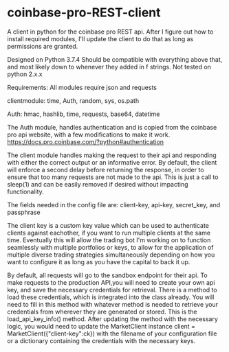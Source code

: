 # coinbase-pro-REST-client
A client in python for the coinbase pro REST api.
After I figure out how to install required modules, I'll update the client to do that as long as permissions are granted.

Designed on Python 3.7.4
Should be compatible with everything above that, and most likely down to whenever they added in f strings.
Not tested on python 2.x.x

Requirements:
All modules require json and requests

clientmodule:
time, Auth, random, sys, os.path

Auth:
hmac, hashlib, time, requests, base64, datetime

The Auth module, handles authentication and is copied from the coinbase pro api website, with a few modifications to make it work.
https://docs.pro.coinbase.com/?python#authentication

The client module handles making the request to their api and responding with either the correct output or an informative error.
By default, the client will enforce a second delay before returning the response, in order to ensure that too many requests are not made to the api.
This is just a call to sleep(1) and can be easily removed if desired without impacting functionality.

The fields needed in the config file are:
client-key, api-key, secret_key, and passphrase

The client key is a custom key value which can be used to authenticate clients against eachother, if you want to run multiple clients at the same time.
Eventually this will allow the trading bot I'm working on to function seamlessly with multiple portfolios or keys, to allow for the application of multiple diverse trading strategies simultaneously depending on how you want to configure it as long as you have the capital to back it up.

By default, all requests will go to the sandbox endpoint for their api.
To make requests to the production API,you will need to create your own api key, and save the necessary credentials for retrieval.
There is a method to load these credentials, which is integrated into the class already. You will need to fill in this method with whatever method is needed to retrieve your
credentials from wherever they are generated or stored. This is the load_api_key_info() method.
After updating the method with the necessary logic, you would need to update the MarketClient instance
client = MarketClient({"client-key":ck})
with the filename of your configuration file or a dictionary containing the credentials with the necessary keys.

